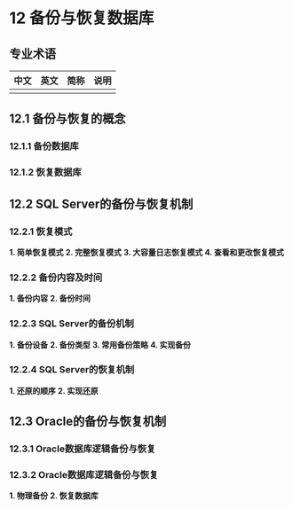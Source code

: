 # 12 备份与恢复数据库

## 专业术语

| 中文 | 英文 | 简称 | 说明 |
| --- | --- | --- | --- |
|  |  |  |  |

## 12.1 备份与恢复的概念

### 12.1.1 备份数据库

### 12.1.2 恢复数据库

## 12.2 SQL Server的备份与恢复机制

### 12.2.1 恢复模式

**1. 简单恢复模式**
**2. 完整恢复模式**
**3. 大容量日志恢复模式**
**4. 查看和更改恢复模式**

### 12.2.2 备份内容及时间

**1. 备份内容**
**2. 备份时间**


### 12.2.3 SQL Server的备份机制

**1. 备份设备**
**2. 备份类型**
**3. 常用备份策略**
**4. 实现备份**


### 12.2.4 SQL Server的恢复机制

**1. 还原的顺序**
**2. 实现还原**

## 12.3 Oracle的备份与恢复机制

### 12.3.1 Oracle数据库逻辑备份与恢复
### 12.3.2 Oracle数据库逻辑备份与恢复

**1. 物理备份**
**2. 恢复数据库**